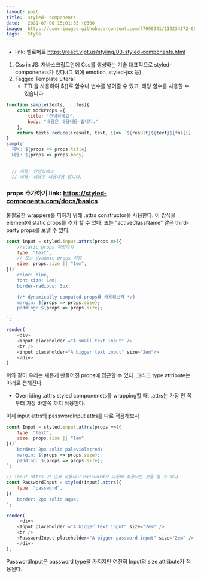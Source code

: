 ```yaml
---
layout: post
title:  styled- components
date:   2021-07-06 15:01:35 +0300
image:  https://user-images.githubusercontent.com/77090941/119234172-69717180-bb67-11eb-8acc-f687aa97de80.jpg
tags:   Style
---
```

* link: 벨로퍼트 https://react.vlpt.us/styling/03-styled-components.html

1. Css in JS: 자바스크립트안에 Css를 생성하는 기술 대표적으로 styled-componenets가 있다.(그 외에 emotion, styled-jsx 등)
2. Tagged Template Literal 
    - TTL을 사용하여 ${}로 함수나 변수를 넣어줄 수 있고, 해당 함수를 사용할 수 있습니다.
  ```js
  function sample(texts, ...fns){
      const mockProps ={
          title: "안녕하세요",
          body: "내용은 내용내용 입니다."
      };
      return texts.reduce((result, text, i)=> `${result}${text}${fns[i] ? fns[i](mockProps):"" }`)
  }
  sample`
    제목: ${props => props.title}
    내용: ${props => props.body}
    `

    // 제목: 안녕하세요
    // 내용: 내용은 내용내용 입니다.
  ```


### props 추가하기  link: https://styled-components.com/docs/basics
불필요한 wrappers를 피하기 위해 .attrs constructor을 사용한다. 
이 방식을 element에 static props를 추가 할 수 있다. 또는 "activeClassName" 같은 third-party props를 보낼 수 있다. 
```js
const input = styled.input.attrs(props =>({
    //static props 지정하기
    type: "text",
    // 또는 dynamic props 지정
    size: props.size || "1em",
}))`
    color: blue,
    font-size: 1em;
    border-radious: 3px;

    {/* dynamically computed props를 사용해보자 */}
    margin: ${props => props.size};
    padding: ${props => props.size};

`;

render(
    <div>
    <input placeholder ="A small text input" />
    <br />
    <input placeholder="A bigger text input" size="2em"/> 
    </div>
)
```
위와 같이 우리는 새롭게 만들어진 props에 접근할 수 있다. 그리고 type attribute는 아래로 전해진다.

* Overriding .attrs
styled componenets를 wrapping할 때, .attrs는 가장 안 쪽 부터 가장 바깥쪽 까지 작용한다. 

이제 input attrs와 passwordInput attrs를 따로 적용해보자
```js
const Input = styled.input.attrs(props =>({
    type: "text",
    size: props.size || "1em"
}))`
    border: 2px solid palevioletred;
    margin: ${props => props.size};
    padding: ${props => props.size};
`;

// input attrs 가 먼저 적용되고 Password가 나중에 적용되는 것을 볼 수 있다.
const PasswordInput = styled(input).attrs({
    type: "password",
})`
    border: 2px solid aqua;
`;

render(
     <div>
    <Input placeholder ="A bigger text input" size="2em" />
    <br />
    <PasswordInput placeholder="A bigger password input" size="2em" /> 
    </div>
);
```
PasswordInput은 password type을 가지지만 여전히 Input의 size attribute가 적용된다.


